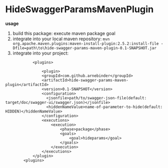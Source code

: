 # HideSwaggerParamsMavenPlugin

**usage**

1. build this package: execute maven package goal 
2. integrate into your local maven repository: `mvn org.apache.maven.plugins:maven-install-plugin:2.5.2:install-file -Dfile=path\to\hide-swagger-params-maven-plugin-0.1-SNAPSHOT.jar`
3. integrate into your project:

```
    		<plugins>
      
      			<plugin>
				<groupId>com.github.arnebinder</groupId>
				<artifactId>hide-swagger-params-maven-plugin</artifactId>
				<version>0.1-SNAPSHOT</version>
				<configuration>
				  <jsonfile>path/to/swagger-json-file(default: target/doc/swagger-ui/swagger.json)</jsonfile>
				  <hiddenNameValue>name-of-parameter-to-hide(default: HIDDEN)</hiddenNameValue>
				</configuration>
				<executions>
					<execution>
						<phase>package</phase>
						<goals>
							<goal>hideparams</goal>
						</goals>
					</execution>
				</executions>
			</plugin>
		<plugins>
```

